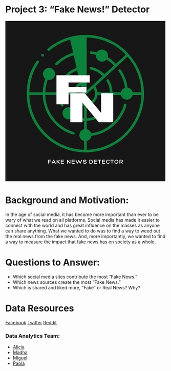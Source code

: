 
# Project 3: “Fake News!” Detector


![Logo](Image/fake_news_logo.jpg)

# Background and Motivation: 

In the age of social media, it has become more important than ever to be wary of what we read on all platforms. Social media has made it easier to connect with the world and has great influence on the masses as anyone can share anything. What we wanted to do was to find a way to weed out the real news from the fake news. And, more importantly, we wanted to find a way to measure the impact that fake news has on society as a whole.

# Questions to Answer:

  * Which social media sites contribute the most “Fake News.”
  * Which news sources create the most “Fake News.”
  * Which is shared and liked more, “Fake” or Real News? Why?

# Data Resources

[Facebook](https://www.facebook.com/)
[Twitter](https://twitter.com/)
[Reddit](http://reddit.com/)



### Data Analytics Team:
* [Alicia](https://github.com/aliciasply)
* [Madha](https://github.com/medha795)
* [Miguel](https://github.com/52Godfrey)
* [Paola](https://github.com/paola1395)
